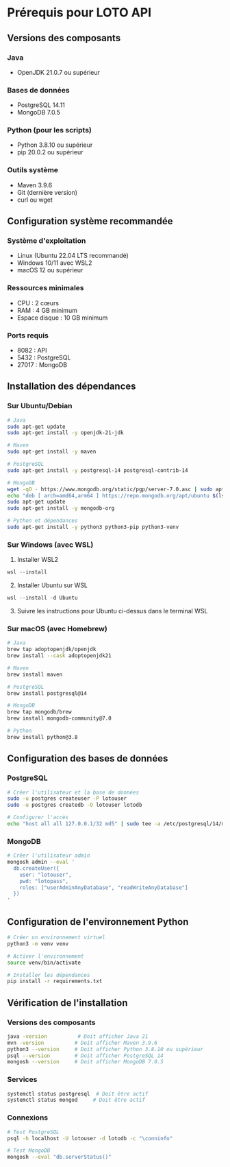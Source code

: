 # Prérequis pour LOTO API

## Versions des composants

### Java
- OpenJDK 21.0.7 ou supérieur

### Bases de données
- PostgreSQL 14.11
- MongoDB 7.0.5

### Python (pour les scripts)
- Python 3.8.10 ou supérieur
- pip 20.0.2 ou supérieur

### Outils système
- Maven 3.9.6
- Git (dernière version)
- curl ou wget

## Configuration système recommandée

### Système d'exploitation
- Linux (Ubuntu 22.04 LTS recommandé)
- Windows 10/11 avec WSL2
- macOS 12 ou supérieur

### Ressources minimales
- CPU : 2 cœurs
- RAM : 4 GB minimum
- Espace disque : 10 GB minimum

### Ports requis
- 8082 : API
- 5432 : PostgreSQL
- 27017 : MongoDB

## Installation des dépendances

### Sur Ubuntu/Debian
```bash
# Java
sudo apt-get update
sudo apt-get install -y openjdk-21-jdk

# Maven
sudo apt-get install -y maven

# PostgreSQL
sudo apt-get install -y postgresql-14 postgresql-contrib-14

# MongoDB
wget -qO - https://www.mongodb.org/static/pgp/server-7.0.asc | sudo apt-key add -
echo "deb [ arch=amd64,arm64 ] https://repo.mongodb.org/apt/ubuntu $(lsb_release -cs)/mongodb-org/7.0 multiverse" | sudo tee /etc/apt/sources.list.d/mongodb-org-7.0.list
sudo apt-get update
sudo apt-get install -y mongodb-org

# Python et dépendances
sudo apt-get install -y python3 python3-pip python3-venv
```

### Sur Windows (avec WSL)
1. Installer WSL2
```powershell
wsl --install
```

2. Installer Ubuntu sur WSL
```powershell
wsl --install -d Ubuntu
```

3. Suivre les instructions pour Ubuntu ci-dessus dans le terminal WSL

### Sur macOS (avec Homebrew)
```bash
# Java
brew tap adoptopenjdk/openjdk
brew install --cask adoptopenjdk21

# Maven
brew install maven

# PostgreSQL
brew install postgresql@14

# MongoDB
brew tap mongodb/brew
brew install mongodb-community@7.0

# Python
brew install python@3.8
```

## Configuration des bases de données

### PostgreSQL
```bash
# Créer l'utilisateur et la base de données
sudo -u postgres createuser -P lotouser
sudo -u postgres createdb -O lotouser lotodb

# Configurer l'accès
echo "host all all 127.0.0.1/32 md5" | sudo tee -a /etc/postgresql/14/main/pg_hba.conf
```

### MongoDB
```bash
# Créer l'utilisateur admin
mongosh admin --eval '
  db.createUser({
    user: "lotouser",
    pwd: "lotopass",
    roles: ["userAdminAnyDatabase", "readWriteAnyDatabase"]
  })
'
```

## Configuration de l'environnement Python
```bash
# Créer un environnement virtuel
python3 -m venv venv

# Activer l'environnement
source venv/bin/activate

# Installer les dépendances
pip install -r requirements.txt
```

## Vérification de l'installation

### Versions des composants
```bash
java -version          # Doit afficher Java 21
mvn -version          # Doit afficher Maven 3.9.6
python3 --version     # Doit afficher Python 3.8.10 ou supérieur
psql --version        # Doit afficher PostgreSQL 14
mongosh --version     # Doit afficher MongoDB 7.0.5
```

### Services
```bash
systemctl status postgresql  # Doit être actif
systemctl status mongod     # Doit être actif
```

### Connexions
```bash
# Test PostgreSQL
psql -h localhost -U lotouser -d lotodb -c "\conninfo"

# Test MongoDB
mongosh --eval "db.serverStatus()"
